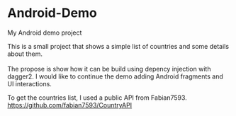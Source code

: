 # Android-Demo
My Android demo project

This is a small project that shows a simple list of countries and some details about them.<br/><br/>The propose is show how it can be build using depency injection with dagger2. I would like to continue the demo adding Android fragments and UI interactions.

To get the countries list, I used a public API from Fabian7593.<br/>https://github.com/fabian7593/CountryAPI
